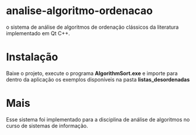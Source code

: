 # analise-algoritmo-ordenacao
o sistema de análise de algoritmos de ordenação clássicos da literatura implementado em Qt C++.

# Instalação
Baixe o projeto, execute o programa **AlgorithmSort.exe** e importe para dentro da aplicação os exemplos disponíveis na pasta **listas_desordenadas**

# Mais
Esse sistema foi implementado para a disciplina de análise de algoritmos no curso de sistemas de informação.

 
